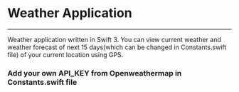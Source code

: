 # Weather Application
------
Weather application written in Swift 3.
You can view current weather and weather forecast of next 15 days(which can be changed in Constants.swift file) of your current location using GPS.

### Add your own API_KEY from Openweathermap in Constants.swift file
